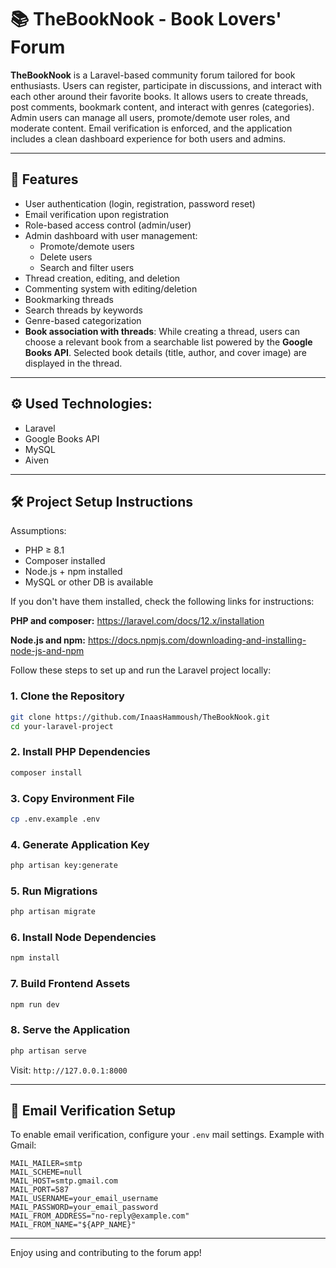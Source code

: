 # 📚 TheBookNook - Book Lovers' Forum

**TheBookNook** is a Laravel-based community forum tailored for book enthusiasts. Users can register, participate in discussions, and interact with each other around their favorite books. It allows users to create threads, post comments, bookmark content, and interact with genres (categories). Admin users can manage all users, promote/demote user roles, and moderate content. Email verification is enforced, and the application includes a clean dashboard experience for both users and admins.

---

## 🚀 Features

- User authentication (login, registration, password reset)
- Email verification upon registration
- Role-based access control (admin/user)
- Admin dashboard with user management:
  - Promote/demote users
  - Delete users
  - Search and filter users
- Thread creation, editing, and deletion
- Commenting system with editing/deletion
- Bookmarking threads
- Search threads by keywords
- Genre-based categorization
- **Book association with threads**: While creating a thread, users can choose a relevant book from a searchable list powered by the **Google Books API**. Selected book details (title, author, and cover image) are displayed in the thread.

---

## ⚙️ Used Technologies:
- Laravel 
- Google Books API
- MySQL
- Aiven

---

## 🛠️ Project Setup Instructions

 Assumptions:
 - PHP ≥ 8.1
 - Composer installed
 - Node.js + npm installed
 - MySQL or other DB is available

If you don't have them installed, check the following links for instructions:
 
 **PHP and composer:**
 https://laravel.com/docs/12.x/installation

 **Node.js and npm:**
 https://docs.npmjs.com/downloading-and-installing-node-js-and-npm


Follow these steps to set up and run the Laravel project locally:

### 1. Clone the Repository
```bash
git clone https://github.com/InaasHammoush/TheBookNook.git
cd your-laravel-project
```

### 2. Install PHP Dependencies
```bash
composer install
```

### 3. Copy Environment File
```bash
cp .env.example .env
```

### 4. Generate Application Key
```bash
php artisan key:generate
```

### 5. Run Migrations
```bash
php artisan migrate
```
### 6. Install Node Dependencies
```bash
npm install
```

### 7. Build Frontend Assets
```bash
npm run dev
```

### 8. Serve the Application
```bash
php artisan serve
```
Visit: `http://127.0.0.1:8000`

---

## 📧 Email Verification Setup
To enable email verification, configure your `.env` mail settings. Example with Gmail:
```env
MAIL_MAILER=smtp
MAIL_SCHEME=null
MAIL_HOST=smtp.gmail.com
MAIL_PORT=587
MAIL_USERNAME=your_email_username
MAIL_PASSWORD=your_email_password
MAIL_FROM_ADDRESS="no-reply@example.com"
MAIL_FROM_NAME="${APP_NAME}"
```

---


Enjoy using and contributing to the forum app!

